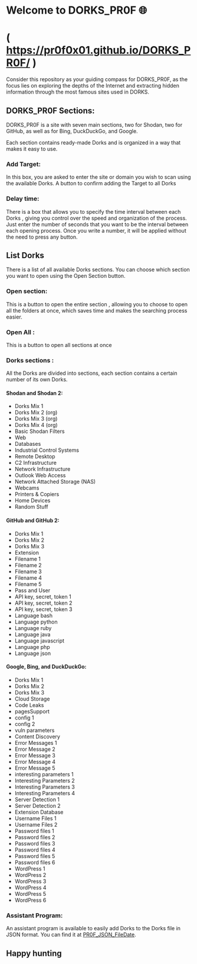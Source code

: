 # Welcome to DORKS_PR0F 🌐 

# ( https://pr0f0x01.github.io/DORKS_PR0F/ )

Consider this repository as your guiding compass for DORKS_PR0F, as the focus lies on exploring the depths of the Internet and extracting hidden information through the most famous sites used in DORKS.

## DORKS_PR0F Sections:

DORKS_PR0F is a site with seven main sections, two for Shodan, two for GitHub, as well as for Bing, DuckDuckGo, and Google.

Each section contains ready-made Dorks and is organized in a way that makes it easy to use.

### Add Target:

In this box, you are asked to enter the site or domain you wish to scan using the available Dorks. A button to confirm adding the Target to all Dorks

### Delay time:

There is a box that allows you to specify the time interval between each Dorks , giving you control over the speed and organization of the process. Just enter the number of seconds that you want to be the interval between each opening process. Once you write a number, it will be applied without the need to press any button.

## List Dorks

There is a list of all available Dorks sections. You can choose which section you want to open using the Open Section button.

### Open section:

This is a button to open the entire section , allowing you to choose to open all the folders at once, which saves time and makes the searching process easier.

### Open All :

This is a button to open all sections at once

### Dorks sections  :

All the Dorks are divided into sections, each section contains a certain number of its own Dorks.

#### Shodan and Shodan 2:

- Dorks Mix 1
- Dorks Mix 2 (org)
- Dorks Mix 3 (org)
- Dorks Mix 4 (org)
- Basic Shodan Filters
- Web
- Databases
- Industrial Control Systems
- Remote Desktop
- C2 Infrastructure
- Network Infrastructure
- Outlook Web Access
- Network Attached Storage (NAS)
- Webcams
- Printers & Copiers
- Home Devices
- Random Stuff

#### GitHub and GitHub 2:

- Dorks Mix 1
- Dorks Mix 2
- Dorks Mix 3
- Extension
- Filename 1
- Filename 2
- Filename 3
- Filename 4
- Filename 5
- Pass and User
- API key, secret, token 1
- API key, secret, token 2
- API key, secret, token 3
- Language bash
- Language python
- Language ruby
- Language java
- Language javascript
- Language php
- Language json

#### Google, Bing, and DuckDuckGo:

- Dorks Mix 1
- Dorks Mix 2
- Dorks Mix 3
- Cloud Storage
- Code Leaks
- pagesSupport
- config 1
- config 2
- vuln parameters
- Content Discovery
- Error Messages 1
- Error Message 2
- Error Message 3
- Error Message 4
- Error Message 5
- interesting parameters 1
- Interesting Parameters 2
- Interesting Parameters 3
- Interesting Parameters 4
- Server Detection 1
- Server Detection 2
- Extension Database
- Username Files 1
- Username Files 2
- Password files 1
- Password files 2
- Password files 3
- Password files 4
- Password files 5
- Password files 6
- WordPress 1
- WordPress 2
- WordPress 3
- WordPress 4
- WordPress 5
- WordPress 6

### Assistant Program:

An assistant program is available to easily add Dorks to the Dorks file in JSON format. You can find it at [PR0F_JSON_FileDate](https://github.com/PROF0X01/PR0F_JSON_FileDate).

## Happy hunting
